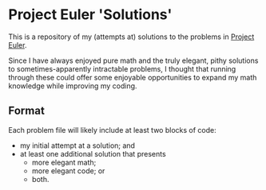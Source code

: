 # Project Euler 'Solutions'

This is a repository of my (attempts at) solutions to the problems in [Project Euler](https://projecteuler.net/archives).

Since I have always enjoyed pure math and the truly elegant, pithy solutions to sometimes-apparently intractable problems, I thought that running through these could offer some enjoyable opportunities to expand my math knowledge while improving my coding.

## Format

Each problem file will likely include at least two blocks of code:
* my initial attempt at a solution; and
* at least one additional solution that presents
  * more elegant math;
  * more elegant code; or
  * both.
